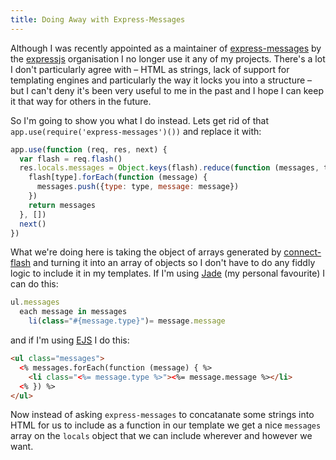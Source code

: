```yaml
---
title: Doing Away with Express-Messages
---
```


Although I was recently appointed as a maintainer of [express-messages](https://github.com/expressjs/express-messages) by the [expressjs](https://github.com/expressjs) organisation I no longer use it any of my projects. There's a lot I don't particularly agree with – HTML as strings, lack of support for templating engines and particularly the way it locks you into a structure – but I can't deny it's been very useful to me in the past and I hope I can keep it that way for others in the future.

So I'm going to show you what I do instead. Lets get rid of that `app.use(require('express-messages')())` and replace it with:

``` js
app.use(function (req, res, next) {
  var flash = req.flash()
  res.locals.messages = Object.keys(flash).reduce(function (messages, type) {
    flash[type].forEach(function (message) {
      messages.push({type: type, message: message})
    })
    return messages
  }, [])
  next()
})
```

What we're doing here is taking the object of arrays generated by [connect-flash](https://github.com/jaredhanson/connect-flash) and turning it into an array of objects so I don't have to do any fiddly logic to include it in my templates. If I'm using [Jade](https://github.com/visionmedia/jade) (my personal favourite) I can do this: 

``` js
ul.messages
  each message in messages
    li(class="#{message.type}")= message.message
```

and if I'm using [EJS](https://github.com/visionmedia/ejs) I do this:

``` html
<ul class="messages">
  <% messages.forEach(function (message) { %>
    <li class="<%= message.type %>"><%= message.message %></li>
  <% }) %>
</ul>
```

Now instead of asking `express-messages` to concatanate some strings into HTML for us to include as a function in our template we get a nice `messages` array on the `locals` object that we can include wherever and however we want.
